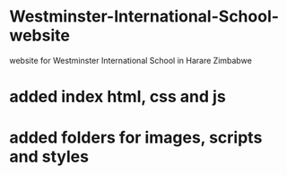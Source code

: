 # Westminster-International-School-website
website for Westminster International School in Harare Zimbabwe
# added index html, css and js
# added folders for images, scripts and styles
